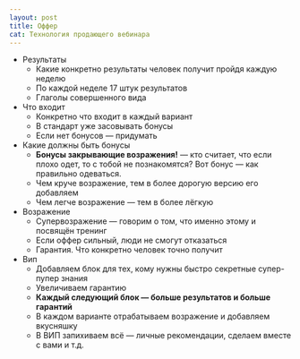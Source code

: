 ```yaml
---
layout: post
title: Оффер
cat: Технология продающего вебинара
---
```


- Результаты
  + Какие конкретно результаты человек получит пройдя каждую неделю
  + По каждой неделе 17 штук результатов
  + Глаголы совершенного вида
- Что входит
  + Конкретно что входит в каждый вариант
  + В стандарт уже засовывать бонусы
  + Если нет бонусов — придумать
- Какие должны быть бонусы
  + **Бонусы закрывающие возражения!** — кто считает, что если плохо одет, то с тобой не познакомятся? Вот бонус — как правильно одеваться.
  + Чем круче возражение, тем в более дорогую версию его добавляем
  + Чем легче возражение — тем в более лёгкую
- Возражение
  + Супервозражение — говорим о том, что именно этому и посвящён тренинг
  + Если оффер сильный, люди не смогут отказаться
  + Гарантия. Что конкретно человек точно получит
- Вип
  + Добавляем блок для тех, кому нужны быстро секретные супер-пупер знания
  + Увеличиваем гарантию
  + **Каждый следующий блок — больше результатов и больше гарантий**
  + В каждом варианте отрабатываем возражение и добавляем вкусняшку
  + В ВИП запихиваем всё — личные рекомендации, сделаем вместе с вами и т.д.

